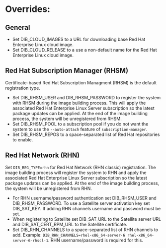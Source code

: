 # Overrides:

## General
* Set DIB_CLOUD_IMAGES to a URL for downloading base Red Hat Enterprise Linux cloud image.
* Set DIB_CLOUD_RELEASE to a use a non-default name for the Red Hat Enterprise Linux cloud image.

## Red Hat Subscription Manager (RHSM)

Certificate-based Red Hat Subscription Managment (RHSM) is the default registration type.

* Set DIB_RHSM_USER and DIB_RHSM_PASSWORD to register the system with RHSM during the image building process. This will apply the associated Red Hat Enterprise Linux Server subscription so the latest package updates can be applied. At the end of the image building process, the system will be unregistered from RHSM.
* Set DIB_RHSM_POOL to a subscription pool if you do not want the system to use the `--auto-attach` feature of `subscription-manager`.
* Set DIB_RHSM_REPOS to a space-separated list of Red Hat repositories to enable.

## Red Hat Network (RHN)

Set `DIB_REG_TYPE=rhn` for Red Hat Network (RHN classic) registration. The image building process will register the system to RHN and apply the associated Red Hat Enterprise Linux Server subscription so the latest package updates can be applied. At the end of the image building process, the system will be unregistered from RHN.

* For RHN username/password authentication set DIB_RHSM_USER and DIB_RHSM_PASSWORD. To use a Satellite server activation key set DIB_SAT_KEY. If adding RHN channels username and password must be set.
* When registering to Satellite set DIB_SAT_URL to the Satellite server URL and DIB_SAT_CERT_RPM_URL to the Satellite certificate.
* Set DIB_RHN_CHANNELS to a space-separated list of RHN channels to add. Example: `DIB_RHN_CHANNELS=rhel-x86_64-server-6 rhel-x86_64-server-6-rhscl-1`. RHN username/password is required for this.
